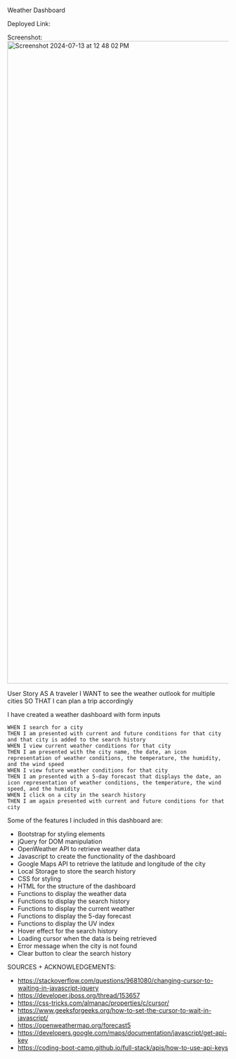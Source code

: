Weather Dashboard

Deployed Link: 


Screenshot:
<img width="1464" alt="Screenshot 2024-07-13 at 12 48 02 PM" src="https://github.com/user-attachments/assets/60f390d2-aaf2-420b-ade3-2c44bd1cb943">

User Story
AS A traveler
I WANT to see the weather outlook for multiple cities
SO THAT I can plan a trip accordingly

I have created a weather dashboard with form inputs
```
WHEN I search for a city
THEN I am presented with current and future conditions for that city and that city is added to the search history
WHEN I view current weather conditions for that city
THEN I am presented with the city name, the date, an icon representation of weather conditions, the temperature, the humidity, and the wind speed
WHEN I view future weather conditions for that city
THEN I am presented with a 5-day forecast that displays the date, an icon representation of weather conditions, the temperature, the wind speed, and the humidity
WHEN I click on a city in the search history
THEN I am again presented with current and future conditions for that city
```


Some of the features I included in this dashboard are:

- Bootstrap for styling elements
- jQuery for DOM manipulation
- OpenWeather API to retrieve weather data
- Javascript to create the functionality of the dashboard
- Google Maps API to retrieve the latitude and longitude of the city
- Local Storage to store the search history
- CSS for styling
- HTML for the structure of the dashboard
- Functions to display the weather data
- Functions to display the search history
- Functions to display the current weather
- Functions to display the 5-day forecast
- Functions to display the UV index
- Hover effect for the search history
- Loading cursor when the data is being retrieved
- Error message when the city is not found
- Clear button to clear the search history



SOURCES + ACKNOWLEDGEMENTS:
- https://stackoverflow.com/questions/9681080/changing-cursor-to-waiting-in-javascript-jquery 
- https://developer.jboss.org/thread/153657 
- https://css-tricks.com/almanac/properties/c/cursor/ 
- https://www.geeksforgeeks.org/how-to-set-the-cursor-to-wait-in-javascript/  
- https://openweathermap.org/forecast5
- https://developers.google.com/maps/documentation/javascript/get-api-key
- https://coding-boot-camp.github.io/full-stack/apis/how-to-use-api-keys


